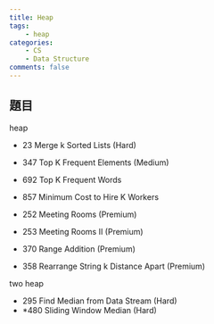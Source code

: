 ```yaml
---
title: Heap
tags:  
    - heap
categories: 
    - CS
    - Data Structure
comments: false
---
```




## 題目

heap
- 23 Merge k Sorted Lists (Hard)
- 347 Top K Frequent Elements (Medium)
- 692 Top K Frequent Words
- 857 Minimum Cost to Hire K Workers


- 252 Meeting Rooms (Premium)
- 253 Meeting Rooms II (Premium)
- 370 Range Addition (Premium)
- 358 Rearrange String k Distance Apart (Premium)

two heap
- 295 Find Median from Data Stream (Hard)
- *480 Sliding Window Median (Hard)